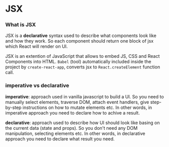 # JSX

### What is JSX

JSX is a **declarative** syntax used to describe what components look like and how they work. So each component should return one block of jsx which React will render on UI.

JSX is an extention of JavaScript that allows to embed JS, CSS and React Components into HTML. `Babel` (tool) automatically included inside the project by `create-react-app`, converts jsx to `React.createElement` function call.

### imperative vs declarative

**imperative**: approach used in vanilla javascript to build a UI. So you need to manually select elements, traverse DOM, attach event handlers, give step-by-step instructions on how to mutate elements etc. In other words, in imperative approach you need to declare how to achive a result.

**declarative**: approach used to describe how UI should look like basing on the current data (state and props). So you don't need any DOM manipulation, selecting elements etc. In other words, in declarative approach you need to declare what result you need.

